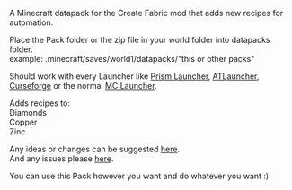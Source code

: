 A Minecraft datapack for the Create Fabric mod that adds new recipes for automation.

Place the Pack folder or the zip file in your world folder into datapacks folder.  <br /> 
example: .minecraft/saves/world1/datapacks/"this or other packs" <br /> 

Should work with every Launcher like [Prism Launcher](https://prismlauncher.org), [ATLauncher](https://atlauncher.com), [Curseforge](https://www.curseforge.com/download/app) or the normal [MC Launcher](https://www.minecraft.net).

Adds recipes to: <br /> 
Diamonds <br /> 
Copper <br /> 
Zinc

Any ideas or changes can be suggested [here](https://github.com/Farmer-Markus/CreateCustomrecipes/pulls). <br /> 
And any issues please [here](https://github.com/Farmer-Markus/CreateCustomrecipes/issues).

You can use this Pack however you want and do whatever you want :)
